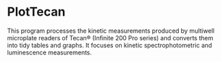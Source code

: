 # PlotTecan
This program processes the kinetic measurements produced by multiwell microplate readers of Tecan® (Infinite 200 Pro series) and converts them into tidy tables and graphs. It focuses on kinetic spectrophotometric and luminescence measurements. 
